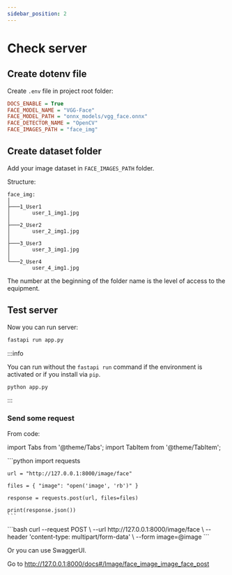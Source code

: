 ```yaml
---
sidebar_position: 2
---
```


# Check server

## Create dotenv file

Create `.env` file in project root folder:

```ini
DOCS_ENABLE = True
FACE_MODEL_NAME = "VGG-Face"
FACE_MODEL_PATH = "onnx_models/vgg_face.onnx"
FACE_DETECTOR_NAME = "OpenCV"
FACE_IMAGES_PATH = "face_img"
```

## Create dataset folder

Add your image dataset in `FACE_IMAGES_PATH` folder.

Structure:

```
face_img:
│
├───1_User1
│       user_1_img1.jpg
│
├───2_User2
│       user_2_img1.jpg
│
├───3_User3
│       user_3_img1.jpg
│
└───2_User4
        user_4_img1.jpg
```

The number at the beginning of the folder name is the level of access to the equipment.

## Test server

Now you can run server:

```sh
fastapi run app.py
```

:::info

You can run without the `fastapi run` command if the environment is activated or if you install via `pip`.

```sh
python app.py
```

:::


### Send some request

From code:

import Tabs from '@theme/Tabs';
import TabItem from '@theme/TabItem';

<Tabs>
  <TabItem value="python" label="Python Requests" default>
    ```python
    import requests

    url = "http://127.0.0.1:8000/image/face"

    files = { "image": "open('image', 'rb')" }

    response = requests.post(url, files=files)

    print(response.json())
    ```
  </TabItem>
  <TabItem value="curl" label="cURL">
    ```bash
    curl --request POST \
    --url http://127.0.0.1:8000/image/face \
    --header 'content-type: multipart/form-data' \
    --form image=@image
    ```
  </TabItem>
</Tabs>

Or you can use SwaggerUI.

Go to http://127.0.0.1:8000/docs#/Image/face_image_image_face_post
